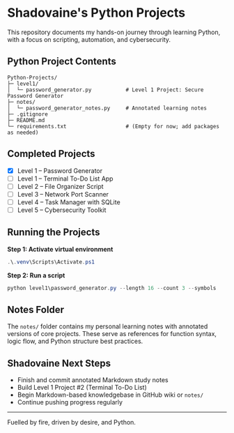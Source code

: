 # Shadovaine's Python Projects

This repository documents my hands-on journey through learning Python, with a focus on scripting, automation, and cybersecurity.

## Python Project Contents

```
Python-Projects/
├─ level1/
│  └─ password_generator.py           # Level 1 Project: Secure Password Generator
├─ notes/
│  └─ password_generator_notes.py     # Annotated learning notes
├─ .gitignore
├─ README.md
└─ requirements.txt                   # (Empty for now; add packages as needed)
```

## Completed Projects

- [x] Level 1 – Password Generator
- [ ] Level 1 – Terminal To-Do List App
- [ ] Level 2 – File Organizer Script
- [ ] Level 3 – Network Port Scanner
- [ ] Level 4 – Task Manager with SQLite
- [ ] Level 5 – Cybersecurity Toolkit

## Running the Projects

**Step 1: Activate virtual environment**

```powershell
.\.venv\Scripts\Activate.ps1
```

**Step 2: Run a script**

```powershell
python level1\password_generator.py --length 16 --count 3 --symbols
```

## Notes Folder

The `notes/` folder contains my personal learning notes with annotated versions of core projects. These serve as references for function syntax, logic flow, and Python structure best practices.

##  Shadovaine Next Steps

- Finish and commit annotated Markdown study notes
- Build Level 1 Project #2 (Terminal To-Do List)
- Begin Markdown-based knowledgebase in GitHub wiki or `notes/`
- Continue pushing progress regularly

---
Fuelled by fire, driven by desire, and Python.

